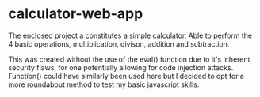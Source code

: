 # calculator-web-app

The enclosed project a constitutes a simple calculator. Able to perform the 4 basic operations, multiplication, divison, addition and subtraction.

This was created without the use of the eval() function due to it's inherent security flaws, for one potentially allowing for code injection attacks. Function() could have similarly been used here but I decided to opt for a more roundabout method to test my basic javascript skills.